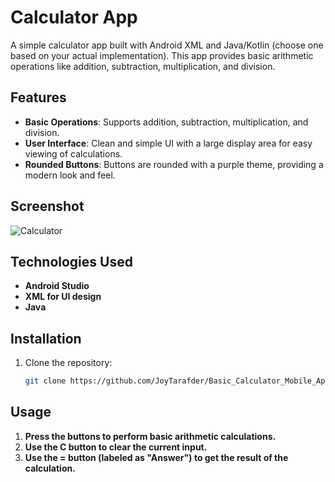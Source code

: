 # Calculator App

A simple calculator app built with Android XML and Java/Kotlin (choose one based on your actual implementation). This app provides basic arithmetic operations like addition, subtraction, multiplication, and division.

## Features

- **Basic Operations**: Supports addition, subtraction, multiplication, and division.
- **User Interface**: Clean and simple UI with a large display area for easy viewing of calculations.
- **Rounded Buttons**: Buttons are rounded with a purple theme, providing a modern look and feel.


## Screenshot

![Calculator](https://github.com/user-attachments/assets/c19d4beb-b2fa-4ff1-b7e5-8125e3f28ab4)

## Technologies Used

- **Android Studio**
- **XML for UI design**
- **Java**

## Installation

1. Clone the repository:
   ```bash
   git clone https://github.com/JoyTarafder/Basic_Calculator_Mobile_App.git
## Usage

1. **Press the buttons to perform basic arithmetic calculations.**
2. **Use the C button to clear the current input.**
3. **Use the = button (labeled as "Answer") to get the result of the calculation.**
